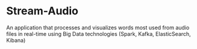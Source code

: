 # Stream-Audio
An application that processes and visualizes words most used from audio files in real-time using Big Data technologies (Spark, Kafka, ElasticSearch, Kibana)
